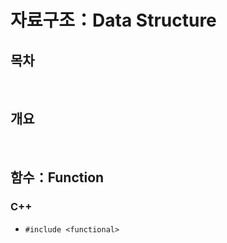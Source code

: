 # 자료구조：Data Structure

## 목차

<br />

## 개요

<br />

## 함수：Function

### C++

- `#include <functional>`

<br />
